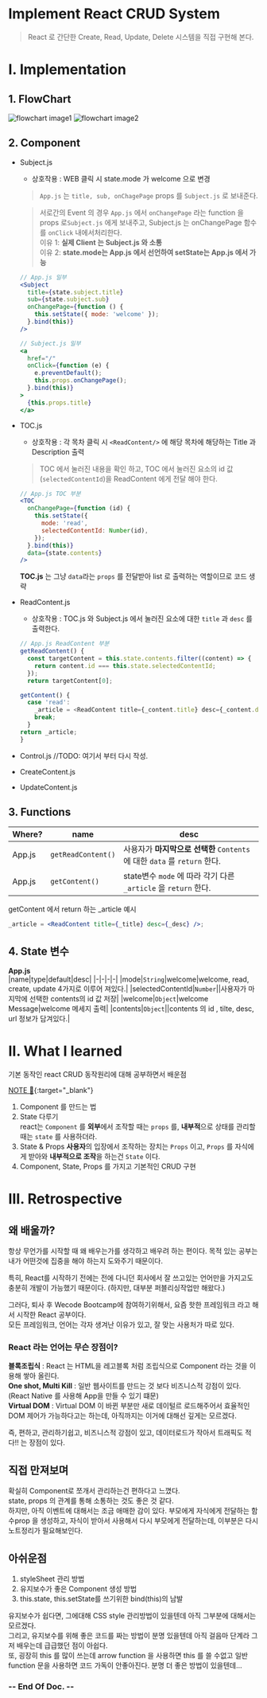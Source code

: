 # Implement React CRUD System

> React 로 간단한 Create, Read, Update, Delete 시스템을 직접 구현해 본다.

# Ⅰ. Implementation

## 1. FlowChart

<img src="./readmeImg/image1.png" alt="flowchart image1">
<img src="./readmeImg/flowchart.jpeg" alt="flowchart image2">

## 2. Component

- Subject.js

  - 상호작용 : WEB 클릭 시 state.mode 가 welcome 으로 변경

  > `App.js` 는 `title, sub, onChagePage` props 를 `Subject.js` 로 보내준다.

  > 서로간의 Event 의 경우 `App.js` 에서 `onChangePage` 라는 function 을 props 로`Subject.js` 에게 보내주고, Subject.js 는 onChangePage 함수를 `onClick` 내에서처리한다.  
  > 이유 1: **실제 Client 는 Subject.js 와 소통**  
  > 이유 2: **state.mode는 App.js 에서 선언하여 setState는 App.js 에서 가능**

  ```jsx
  // App.js 일부
  <Subject
    title={state.subject.title}
    sub={state.subject.sub}
    onChangePage={function () {
      this.setState({ mode: 'welcome' });
    }.bind(this)}
  />
  ```

  ```jsx
  // Subject.js 일부
  <a
    href="/"
    onClick={function (e) {
      e.preventDefault();
      this.props.onChangePage();
    }.bind(this)}
  >
    {this.props.title}
  </a>
  ```

- TOC.js

  - 상호작용 : 각 목차 클릭 시 `<ReadContent/>` 에 해당 목차에 해당하는 Title 과 Description 출력

  > TOC 에서 눌러진 내용을 확인 하고, TOC 에서 눌러진 요소의 id 값(`selectedContentId`)을 ReadContent 에게 전달 해야 한다.

  ```jsx
  // App.js TOC 부분
  <TOC
    onChangePage={function (id) {
      this.setState({
        mode: 'read',
        selectedContentId: Number(id),
      });
    }.bind(this)}
    data={state.contents}
  />
  ```

  **TOC.js** 는 그냥 `data`라는 `props` 를 전달받아 list 로 출력하는 역할이므로 코드 생략

- ReadContent.js

  - 상호작용 : TOC.js 와 Subject.js 에서 눌러진 요소에 대한 `title` 과 `desc` 를 출력한다.

  ```javascript
  // App.js ReadContent 부분
  getReadContent() {
    const targetContent = this.state.contents.filter((content) => {
      return content.id === this.state.selectedContentId;
    });
    return targetContent[0];

  getContent() {
    case 'read':
      _article = <ReadContent title={_content.title} desc={_content.desc} />;
      break;
    }
  return _article;
  }
  ```

- Control.js
  //TODO: 여기서 부터 다시 작성.
- CreateContent.js
- UpdateContent.js

## 3. Functions

| Where? | name               | desc                                                                       |
| ------ | ------------------ | -------------------------------------------------------------------------- |
| App.js | `getReadContent()` | 사용자가 **마지막으로 선택한** `Contents` 에 대한 `data` 를 `return` 한다. |
| App.js | `getContent()`     | state변수 `mode` 에 따라 각기 다른 `_article` 을 `return` 한다.            |

getContent 에서 return 하는 \_article 예시

```jsx
_article = <ReadContent title={_title} desc={_desc} />;
```

## 4. State 변수

**App.js**  
|name|type|default|desc|
|-|-|-|-|
|mode|`String`|welcome|welcome, read, create, update 4가지로 이루어 져있다.|
|selectedContentId|`Number`||사용자가 마지막에 선택한 contents의 id 값 저장|
|welcome|`Object`|welcome Message|welcome 메세지 출력|
|contents|`Object`||contents 의 id , tilte, desc, url 정보가 담겨있다.|

# Ⅱ. What I learned

기본 동작인 react CRUD 동작원리에 대해 공부하면서 배운점

[NOTE 📝](https://hypnotic-stone-d7f.notion.site/React-efa364157ac14e81a19019d0a3ccb5cf){:target="\_blank"}

1. Component 를 만드는 법
2. State 다루기  
   react는 `Component` 를 **외부**에서 조작할 때는 `props` 를, **내부적**으로 상태를 관리할 때는 `state` 를 사용하더라.
3. State & Props
   **사용자**의 입장에서 조작하는 장치는 `Props` 이고,
   `Props` 를 자식에게 받아와 **내부적으로 조작**을 하는건 `State` 이다.
4. Component, State, Props 를 가지고 기본적인 CRUD 구현

# Ⅲ. Retrospective

## 왜 배울까?

항상 무언가를 시작할 때 왜 배우는가를 생각하고 배우려 하는 편이다. 목적 있는 공부는 내가 어떤것에 집중을 해야 하는지 도와주기 때문이다.

특히,
React를 시작하기 전에는 전에 다니던 회사에서 잘 쓰고있는 언어만을 가지고도 충분히 개발이 가능했기 때문이다. (하지만, 대부분 퍼블리싱작업만 해왔다.)

그러다, 퇴사 후 Wecode Bootcamp에 참여하기위해서, 요즘 핫한 프레임워크 라고 해서 시작한 React 공부이다.  
모든 프레임워크, 언어는 각자 생겨난 이유가 있고, 잘 맞는 사용처가 따로 있다.

### React 라는 언어는 무슨 장점이?

**블록조립식** : React 는 HTML을 레고블록 처럼 조립식으로 Component 라는 것을 이용해 쌓아 올린다.  
**One shot, Multi Kill** : 일반 웹사이트를 만드는 것 보다 비즈니스적 강점이 있다. (React Native 를 사용해 App을 만들 수 있기 떄문)  
**Virtual DOM** : Virtual DOM 이 바뀐 부분만 새로 데이털르 로드해주어서 효율적인 DOM 제어가 가능하다고는 하는데, 아직까지는 이거에 대해선 깊게는 모르겠다.

즉, 편하고, 관리하기쉽고, 비즈니스적 강점이 있고, 데이터로드가 작아서 트래픽도 적다!! 는 장점이 있다.

## 직접 만져보며

확실히 Component로 쪼개서 관리하는건 편하다고 느꼈다.  
state, props 의 관계를 통해 소통하는 것도 좋은 것 같다.  
하지만, 아직 이벤트에 대해서는 조금 애매한 감이 있다. 부모에게 자식에게 전달하는 함수prop 을 생성하고, 자식이 받아서 사용해서 다시 부모에게 전달하는데, 이부분은 다시 노트정리가 필요해보인다.

## 아쉬운점

1. styleSheet 관리 방법
2. 유지보수가 좋은 Component 생성 방법
3. this.state, this.setState를 쓰기위한 bind(this)의 남발

유지보수가 쉽다면, 그에대해 CSS style 관리방법이 있을텐데 아직 그부분에 대해서는 모르겠다.  
그리고, 유지보수를 위해 좋은 코드를 짜는 방법이 분명 있을텐데 아직 걸음마 단계라 그저 배우는데 급급했던 점이 아쉽다.  
또, 굉장히 this 를 많이 쓰는데 arrow function 을 사용하면 this 를 쓸 수없고 일반 function 문을 사용하면 코드 가독이 안좋아진다. 분명 더 좋은 방법이 있을텐데...

### -- End Of Doc. --
